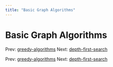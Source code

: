 ```yaml
---
title: "Basic Graph Algorithms"
---
```


# Basic Graph Algorithms

Prev: [greedy-algorithms](greedy-algorithms.md)
Next: [depth-first-search](depth-first-search.md)

Prev: [greedy-algorithms](greedy-algorithms.md)
Next: [depth-first-search](depth-first-search.md)
